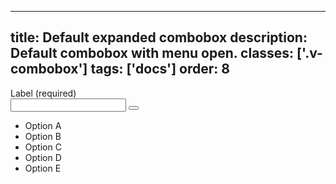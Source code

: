 <!--
 *              © 2025 Visa
 *
 * Licensed under the Apache License, Version 2.0 (the "License");
 * you may not use this file except in compliance with the License.
 * You may obtain a copy of the License at
 *
 *         http://www.apache.org/licenses/LICENSE-2.0
 *
 * Unless required by applicable law or agreed to in writing, software
 * distributed under the License is distributed on an "AS IS" BASIS,
 * WITHOUT WARRANTIES OR CONDITIONS OF ANY KIND, either express or implied.
 * See the License for the specific language governing permissions and
 * limitations under the License.
 *
 -->
---
title: Default expanded combobox
description: Default combobox with menu open. 
classes: ['.v-combobox']
tags: ['docs']
order: 8
---

<div class="v-combobox">
  <div class="v-dropdown v-flex v-flex-col v-gap-4">
    <label class="v-label" for="combobox-expanded" id="combobox-expanded-label">
      Label (required)
    </label>
    <div class="v-input-container v-surface v-flex-row">
      <input aria-autocomplete="list" aria-controls="combobox-expanded-listbox" aria-expanded="true" aria-haspopup="listbox" aria-owns="combobox-expanded-listbox" autocomplete="off" class="v-input" id="combobox-expanded" name="combobox-expanded" role="combobox" type="text"/>
      <button aria-label="toggle" class="v-button v-button-icon v-button-tertiary v-button-small" tabindex="-1" type="button">
        <svg aria-hidden="true" class="v-icon v-icon-visa v-icon-tiny" focusable="false" viewbox="0 0 16 16">
          <use href="#visa-chevron-up-tiny">
          </use>
        </svg>
      </button>
    </div>
  </div>
  <div class="v-surface v-dropdown-menu">
    <ul aria-labelledby="combobox-expanded-label" class="v-listbox" id="combobox-expanded-listbox" role="listbox">
      <li aria-selected="false" class="v-listbox-item" role="option">
        <span class="v-radio v-flex-shrink-0">
        </span>
        Option A
      </li>
      <li aria-selected="false" class="v-listbox-item" role="option">
        <span class="v-radio v-flex-shrink-0">
        </span>
        Option B
      </li>
      <li aria-selected="false" class="v-listbox-item" role="option">
        <span class="v-radio v-flex-shrink-0">
        </span>
        Option C
      </li>
      <li aria-selected="false" class="v-listbox-item" role="option">
        <span class="v-radio v-flex-shrink-0">
        </span>
        Option D
      </li>
      <li aria-selected="false" class="v-listbox-item" role="option">
        <span class="v-radio v-flex-shrink-0">
        </span>
        Option E
      </li>
    </ul>
  </div>
</div>
